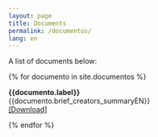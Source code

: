 ```yaml
---
layout: page
title: Documents
permalink: /documentos/
lang: en
---
```


A list of documents below:

{% for documento in site.documentos %}
<p><strong>{{documento.label}}</strong><br>
{{documento.brief_creators_summaryEN}}<br>
<a href="{{site.baseurl}}/documentos/{{documento.pid}}.pdf">[Download]</a></p>
{% endfor %}

